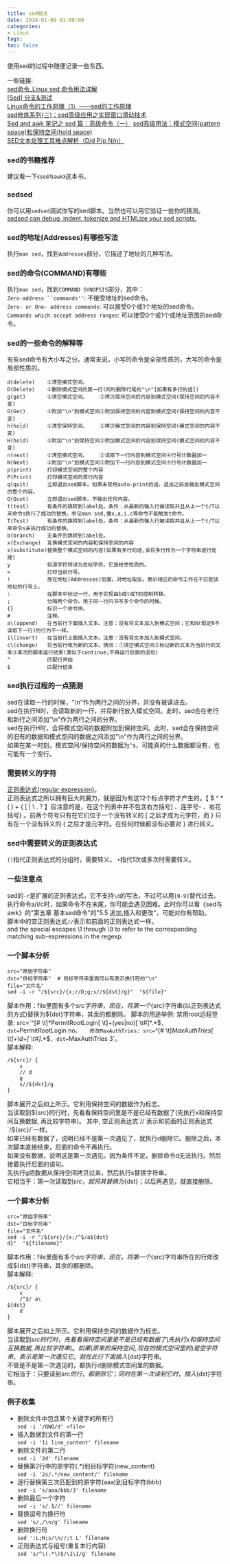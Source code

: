 ```yaml
---
title: sed相关
date: 2018-01-09 01:08:00
categories:
- Linux
tags:
toc: false
---
```

使用sed的过程中随便记录一些东西。  

<!-- more -->

一些链接:  
[sed命令_Linux sed 命令用法详解](http://man.linuxde.net/sed)  
[[Sed] 分支&测试](http://www.cnblogs.com/fanyl5/p/4795793.html)  
[Linux命令的工作原理（1）——sed的工作原理](http://blog.csdn.net/yanquan345/article/details/19613443)  
[sed修炼系列(三)：sed高级应用之实现窗口滑动技术](http://www.cnblogs.com/f-ck-need-u/p/7496916.html)  
[Sed and awk 笔记之 sed 篇：高级命令（一）](http://kodango.com/sed-and-awk-notes-part-4) 
[sed高级用法：模式空间(pattern space)和保持空间(hold space)](http://blog.csdn.net/itsenlin/article/details/21129405)  
[SED文本处理工具难点解析（D/d P/p N/n）](http://blog.51cto.com/crazy123/1181872)  

### sed的书籍推荐  

建议看一下`《sed与awk》`这本书。  

### sedsed  

你可以用`sedsed`调试你写的sed脚本。当然也可以用它验证一些你的猜测。  
[sedsed can debug, indent, tokenize and HTMLize your sed scripts.](http://aurelio.net/projects/sedsed/)  

### sed的地址(Addresses)有哪些写法  

执行`man sed`，找到`Addresses`部分，它描述了地址的几种写法。  

### sed的命令(COMMAND)有哪些  

执行`man sed`，找到`COMMAND SYNOPSIS`部分，其中：  
`Zero-address ``commands''`: 不接受地址的sed命令。  
`Zero- or One- address commands`: 可以接受0个或1个地址的sed命令。  
`Commands which accept address ranges`: 可以接受0个或1个或地址范围的sed命令。  

### sed的一些命令的解释等  

有些sed命令有大小写之分。通常来说，小写的命令是全部性质的，大写的命令是局部性质的。  
```
d(delete)    ①清空模式空间。
D(Delete)    ①删除模式空间的第一行(同时删除行尾的"\n"[如果有多行的话])
g(get)       ①清空模式空间。    ②拷贝保持空间的内容到模式空间(保持空间的内容不变)
G(Get)       ①附加"\n"到模式空间②附加保持空间的内容到模式空间(保持空间的内容不变)
h(hold)      ①清空保持空间。    ②拷贝模式空间的内容到保持空间(模式空间的内容不变)
H(hold)      ①附加"\n"到保持空间②附加模式空间的内容到保持空间(模式空间的内容不变)
n(next)      ①清空模式空间。    ②读取下一行内容到模式空间④行号计数器加一
N(Next)      ①附加"\n"到模式空间②附加下一行内容到模式空间④行号计数器加一
p(print)     打印模式空间的整个内容
P(Print)     打印模式空间的首行内容
q(quit)      立即退出sed脚本。如果未禁用auto-print的话，退出之前会输出模式空间的整个内容。
Q(Quot)      立即退出sed脚本。不输出任何内容。
t(test)      有条件的跳转到label处。条件：从最新的输入行被读取并且从上一个t/T以来命令s执行了成功的替换。参见man sed,像x,a,i,c等命令不能触发t命令。
T(Test)      有条件的跳转到label处。条件：从最新的输入行被读取并且从上一个t/T以来命令s未执行成功的替换。
b(branch)    无条件的跳转到label处。
x(Exchange)  互换模式空间的内容和保持空间的内容
s(substitute)替换整个模式空间的内容(如果有多行的话,会将多行作为一个字符串进行处理)
y            将源字符转译为目标字符。它是枚举性质的。
=            打印当前行号。
!            放在地址(Addresses)后面。对地址取反。表示相应的命令工作在不匹配该地址的行号上。
:            在脚本中标记一行，用于实现由b或t或T的控制转移。
;            分隔两个命令。用于同一行内书写多个命令的时候。
{}           标识一个命令块。
#            注释。
a\(append)   在当前行下面插入文本。注意：没有将文本加入到模式空间；它和N(假定N不读取下一行)的行为不一样。
i\(insert)   在当前行上面插入文本。注意：没有将文本加入到模式空间。
c\(change)   将当前行改为新的文本。猜测：①清空模式空间②标记新的文本为当前行的文本③本次的脚本运行结束(类似于continue;不再运行后面的语句)
^            匹配行开始
$            匹配行结束
```

### sed执行过程的一点猜测  

sed在读取一行的时候，"\n"作为两行之间的分界，并没有被读进去。  
sed在执行N时，会读取新的一行，并将新行放入模式空间。此时，sed会在老行和新行之间添加"\n"作为两行之间的分界。  
sed在执行H时，会将模式空间的数据附加到保持空间。此时，sed会在保持空间的旧有的数据和模式空间的数据之间添加"\n"作为两行之间的分界。  
如果在某一时刻，模式空间/保持空间的数据为`^$`，可能真的什么数据都没有，也可能有一个空行。  

### 需要转义的字符
[正则表达式(regular expression)](http://zx9229.blog.163.com/blog/static/211449268201492761326438/)。  
正则表达式之所以拥有巨大的魔力，就是因为有这12个标点字符才产生的。【 $ ^ * ( ) + { [ | \ . ? 】应注意的是，在这个列表中并不包含右方括号] 、连字号- 、右花括号} 。前两个符号只有在它们位于一个没有转义的 [ 之后才成为元字符，而 } 只有在一个没有转义的 { 之后才是元字符。在任何时候都没有必要对 } 进行转义。

### sed中需要转义的正则表达式
`()`指代正则表达式的分组时，需要转义。
`+`指代1次或多次时需要转义。


### 一些注意点  

sed的`-r`是扩展的正则表达式，它不支持`\d`的写法，不过可以用`[0-9]`替代过去。  
执行命令a/i/c时，如果命令不在末尾，你可能会遇见困难。此时你可以看《sed与awk》的"第五章 基本sed命令"的"5.5 追加,插入和更改"，可能对你有帮助。  
脚本中的空正则表达式`//`表示和前面的正则表达式一样。  
and the special escapes \1 through \9 to refer to the corresponding matching sub-expressions in the regexp.  

### 一个脚本分析  

```shell
src="原始字符串"
dst="目标字符串"  # 目标字符串里面可以有表示换行符的"\n"
file="文件名"
sed -i -r "/${src}/{x;//D;g;s//${dst}/g}"  "${file}"
```
脚本作用：file里面有多个${src}字符串，现在，将第一个${src}字符串(以正则表达式的方式)替换为${dst}字符串，其余的都删除。  
脚本的用途举例:  
禁用root远程登录: src=`^[# \t]*PermitRootLogin[ \t]+(yes|no)[ \t#]*.*$`, dst=`PermitRootLogin no`。  
修改MaxAuthTries: src=`^[# \t]*MaxAuthTries[ \t]+\d+[ \t#]*.*$`, dst=`MaxAuthTries 3`。  
脚本解释:  
```
/${src}/ {
    x
    // d
    g
    s//${dst}/g
}
```
脚本展开之后如上所示。它利用保持空间的数据作为标志。  
当读取到${src}的行时，先看看保持空间里是不是已经有数据了(先执行x和保持空间互换数据, 再比较字符串)。  
其中, 空正则表达式`//`表示和前面的正则表达式`/${src}/`一样。  
如果已经有数据了，说明已经不是第一次遇见了，就执行d删除它。删除之后，本次脚本直接结束，后面的命令不再执行。  
如果没有数据，说明这是第一次遇见。因为条件不足，删除命令d无法执行。然后接着执行后面的语句。  
先执行g把数据从保持空间拷贝过来，然后执行s替换字符串。  
它相当于：第一次读取到${src}，就将其替换为${dst}；以后再遇见，就直接删除。  

### 一个脚本分析  

```shell
src="原始字符串"
dst="目标字符串"
file="文件名"
sed -i -r "/${src}/{x;/^$/a${dst}
d}"  "${filename}"
```
脚本作用：file里面有多个${src}字符串，现在，将第一个${src}字符串所在的行修改成${dst}字符串，其余的都删除。  
脚本解释:  
```
/${src}/ {
    x
    /^$/ a\
${dst}
    d
}
```
脚本展开之后如上所示。它利用保持空间的数据作为标志。  
当读取到${src}的行时，先看看保持空间里是不是已经有数据了(先执行x和保持空间互换数据, 再比较字符串)。  
如果(原来的保持空间,现在的模式空间里的)是空字符串，表示是第一次遇见它。就在此行下面插入${dst}字符串。  
不管是不是第一次遇见的，都执行d删除模式空间里的数据。  
它相当于：只要读到${src}的行，都删除它；同时在第一次读到它时，插入${dst}字符串。  

### 例子收集  
* 删除文件中包含某个关键字的所有行  
`sed -i '/QWQ/d' <file>`
* 插入数据到文件的第一行  
`sed -i '1i line_content' filename`
* 删除文件的第二行  
`sed -i '2d' filename`
* 替换第2行中的原字符(.\*)到目标字符(new_content)  
`sed -i '2s/.*/new_content/' filename`
* 逐行替换第三次匹配到的原字符(aaa)到目标字符(bbb)  
`sed -i 's/aaa/bbb/3' filename`
* 删除最后一个字符  
`sed -i 's/.$//' filename`
* 替换逗号为换行符  
`sed 's/,/\n/g' filename`
* 删除换行符  
`sed ':L;N;s/\n//;t L' filename`
* 正则表达式与组号(重复本行内容)  
`sed 's/^\(.*\)$/\1\1/g' filename`
